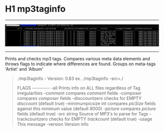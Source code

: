 # H1 mp3taginfo
---
![screen shot](images/screenshot1.png)

---
Prints and checks mp3 tags.
Compares various meta data elements and throws flags to indicate where differences are found.
Groups on meta-tags 'Artist' and 'Album'

>./mp3taginfo - Version: 0.83
> ex.  ./mp3taginfo -src=./
>
>  FLAGS ---------
>  -all
>    	Prints info on ALL files regardless of Tag irregularities
>  -comment
>    	compares *comment* fields
>  -composer
>    	compares *composer* fields
>  -disccountzero
>    	checks for EMPTY *disccount* (default true)
>  -minimumpicsize int
>    	compares *picSize* fields against this minimum value (default 8000)
>  -picture
>    	compares *picture* fields (default true)
>  -src string
>    	<REQUIRED> Source of MP3's to parse for Tags
>  -trackcountzero
>    	checks for EMPTY *trackcount* (default true)
>  -usage
>    	This message
>  -version
>    	Version info

